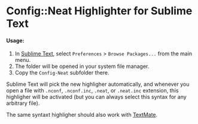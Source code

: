 Config::Neat Highlighter for Sublime Text
=========================================

#### Usage:

1. In [Sublime Text](http://www.sublimetext.com/), select
   `Preferences` > `Browse Packages...` from the main menu.
2. The folder will be opened in your system file manager.
3. Copy the `Config-Neat` subfolder there.

Sublime Text will pick the new highligher automatically, and whenever you
open a file with `.nconf`,  `.nconf.inc`, `.neat`, or `.neat.inc` extension,
this highligher will be activated (but you can always select this
syntax for any arbitrary file).

The same syntaxt highligher should also work with [TextMate](http://macromates.com/).